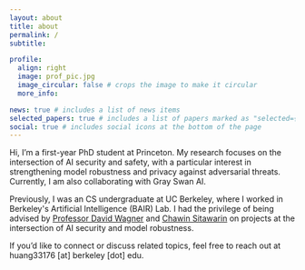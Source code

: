 ```yaml
---
layout: about
title: about
permalink: /
subtitle: 

profile:
  align: right
  image: prof_pic.jpg
  image_circular: false # crops the image to make it circular
  more_info: 

news: true # includes a list of news items
selected_papers: true # includes a list of papers marked as "selected={true}"
social: true # includes social icons at the bottom of the page
---
```


Hi, I’m a first-year PhD student at Princeton. My research focuses on the intersection of AI security and safety, with a particular interest in strengthening model robustness and privacy against adversarial threats. Currently, I am also collaborating with Gray Swan AI. 

Previously, I was an CS undergraduate at UC Berkeley, where I worked in Berkeley's Artificial Intelligence (BAIR) Lab. I had the privilege of being advised by [Professor David Wagner](https://people.eecs.berkeley.edu/~daw/) and [Chawin Sitawarin](https://chawins.github.io/) on projects at the intersection of AI security and model robustness.

If you’d like to connect or discuss related topics, feel free to reach out at huang33176 [at] berkeley [dot] edu. 

<!-- Write your biography here. Tell the world about yourself. Link to your favorite [subreddit](http://reddit.com). You can put a picture in, too. The code is already in, just name your picture `prof_pic.jpg` and put it in the `img/` folder.

Put your address / P.O. box / other info right below your picture. You can also disable any of these elements by editing `profile` property of the YAML header of your `_pages/about.md`. Edit `_bibliography/papers.bib` and Jekyll will render your [publications page](/al-folio/publications/) automatically.

Link to your social media connections, too. This theme is set up to use [Font Awesome icons](https://fontawesome.com/) and [Academicons](https://jpswalsh.github.io/academicons/), like the ones below. Add your Facebook, Twitter, LinkedIn, Google Scholar, or just disable all of them. -->
